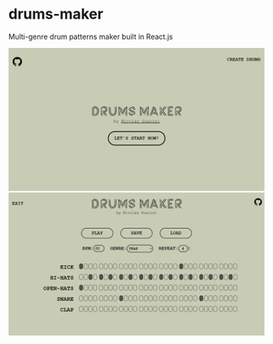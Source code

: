 # drums-maker
Multi-genre drum patterns maker built in React.js <br>

<img src="screen1.png" alt="screen 1"> <br>
<img src="screen2.png" alt="screen 2">